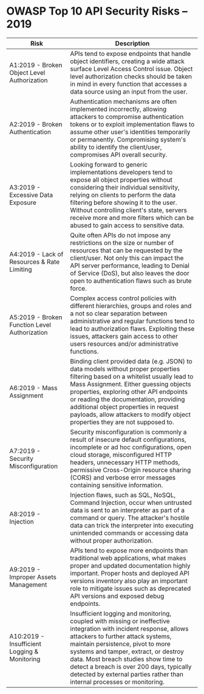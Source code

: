 OWASP Top 10 API Security Risks – 2019
======================================

| Risk | Description |
| ---- | ----------- |
| A1:2019 - Broken Object Level Authorization | APIs tend to expose endpoints that handle object identifiers, creating a wide attack surface Level Access Control issue. Object level authorization checks should be taken in mind in every function that accesses a data source using an input from the user. |
| A2:2019 - Broken Authentication | Authentication mechanisms are often implemented incorrectly, allowing attackers to compromise authentication tokens or to exploit implementation flaws to assume other user's identities temporarily or permanently. Compromising system's ability to identify the client/user, compromises API overall security. |
| A3:2019 - Excessive Data Exposure | Looking forward to generic implementations developers tend to expose all object properties without considering their individual sensitivity, relying on clients to perform the data filtering before showing it to the user. Without controlling client's state, servers receive more and more filters which can be abused to gain access to sensitive data. |
| A4:2019 - Lack of Resources & Rate Limiting | Quite often APIs do not impose any restrictions on the size or number of resources that can be requested by the client/user. Not only this can impact the API server performance, leading to Denial of Service (DoS), but also leaves the door open to authentication flaws such as brute force. |
| A5:2019 - Broken Function Level Authorization | Complex access control policies with different hierarchies, groups and roles and a not so clear separation between administrative and regular functions tend to lead to authorization flaws. Exploiting these issues, attackers gain access to other users resources and/or administrative functions. |
| A6:2019 - Mass Assignment | Binding client provided data (e.g. JSON) to data models without proper properties filtering based on a whitelist usually lead to Mass Assignment. Either guessing objects properties, exploring other API endpoints or reading the documentation, providing additional object properties in request payloads, allow attackers to modify object properties they are not supposed to. |
| A7:2019 - Security Misconfiguration | Security misconfiguration is commonly a result of insecure default configurations, incomplete or ad hoc configurations, open cloud storage, misconfigured HTTP headers, unnecessary HTTP methods, permissive Cross-Origin resource sharing (CORS) and verbose error messages containing sensitive information. |
| A8:2019 - Injection | Injection flaws, such as SQL, NoSQL, Command Injection, occur when untrusted data is sent to an interpreter as part of a command or query. The attacker's hostile data can trick the interpreter into executing unintended commands or accessing data without proper authorization. |
| A9:2019 - Improper Assets Management | APIs tend to expose more endpoints than traditional web applications, what makes proper and updated documentation highly important. Proper hosts and deployed API versions inventory also play an important role to mitigate issues such as deprecated API versions and exposed debug endpoints. |
| A10:2019 - Insufficient Logging & Monitoring | Insufficient logging and monitoring, coupled with missing or ineffective integration with incident response, allows attackers to further attack systems, maintain persistence, pivot to more systems and tamper, extract, or destroy data. Most breach studies show time to detect a breach is over 200 days, typically detected by external parties rather than internal processes or monitoring. |
